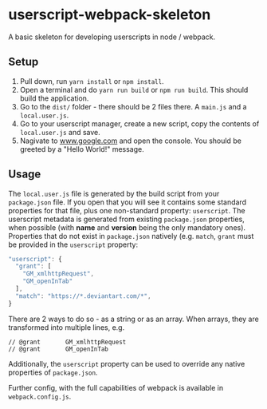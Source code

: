 # userscript-webpack-skeleton

A basic skeleton for developing userscripts in node / webpack.

## Setup
1. Pull down, run `yarn install` or `npm install`.
2. Open a terminal and do `yarn run build` or `npm run build`. This should build the application.
3. Go to the `dist/` folder - there should be 2 files there. A `main.js` and a `local.user.js`.
4. Go to your userscript manager, create a new script, copy the contents of `local.user.js` and save.
5. Nagivate to www.google.com and open the console. You should be greeted by a "Hello World!" message.

## Usage
The `local.user.js` file is generated by the build script from your `package.json` file. If you open that you will see it contains some standard properties for that file, plus one non-standard property: `userscript`.
The userscript metadata is generated from existing `package.json` properties, when possible (with **name** and **version** being the only mandatory ones). Properties that do not exist in `package.json` natively (e.g. `match`, `grant` must be provided in the `userscript` property:
```javascript
"userscript": {
  "grant": [
    "GM_xmlhttpRequest",
    "GM_openInTab"
  ],
  "match": "https://*.deviantart.com/*",
}
```
There are 2 ways to do so - as a string or as an array. When arrays, they are transformed into multiple lines, e.g.
```
// @grant       GM_xmlhttpRequest
// @grant       GM_openInTab
```
Additionally, the `userscript` property can be used to override any native properties of `package.json`.

Further config, with the full capabilities of webpack is available in `webpack.config.js`.
